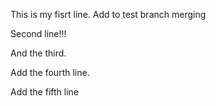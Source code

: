 This is my fisrt line. Add to test branch merging

Second line!!!

And the third.

Add the fourth line.

Add the fifth line
